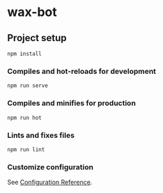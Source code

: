 # wax-bot

## Project setup
```
npm install
```

### Compiles and hot-reloads for development
```
npm run serve
```

### Compiles and minifies for production
```
npm run hot
```

### Lints and fixes files
```
npm run lint
```

### Customize configuration
See [Configuration Reference](https://cli.vuejs.org/config/).
